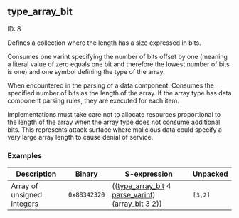 ## type_array_bit

ID: 8

Defines a collection where the length has a size expressed in bits.

Consumes one varint specifying the number of bits offset by one (meaning a literal value of zero equals one bit and therefore the lowest number of bits is one) and one symbol defining the type of the array.

When encountered in the parsing of a data component: Consumes the specified number of bits as the length of the array. If the array type has data component parsing rules, they are executed for each item.

Implementations must take care not to allocate resources proportional to the length of the array when the array type does not consume additional bits. This represents attack surface where malicious data could specify a very large array length to cause denial of service.

### Examples

| Description | Binary | S-expression | Unpacked |
|----|----|----|----|
| Array of unsigned integers | `0x88342320` | (([type_array_bit](./type_array_bit.md) 4 [parse_varint](./parse_varint.md)) (array_bit 3 2)) | <pre>[3,2]</pre> |